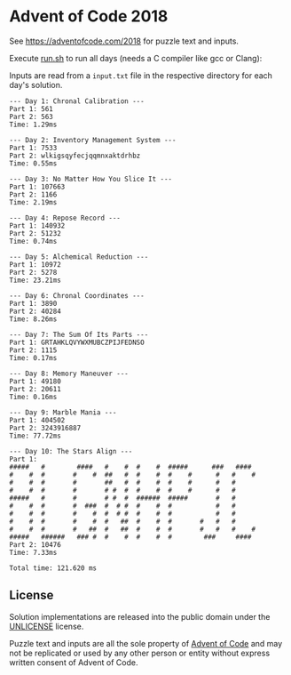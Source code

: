 # Advent of Code 2018

See https://adventofcode.com/2018 for puzzle text and inputs.

Execute [run.sh](run.sh) to run all days (needs a C compiler like gcc or Clang):

Inputs are read from a `input.txt` file in the respective directory for each day's solution.

```
--- Day 1: Chronal Calibration ---
Part 1: 561
Part 2: 563
Time: 1.29ms

--- Day 2: Inventory Management System ---
Part 1: 7533
Part 2: wlkigsqyfecjqqmnxaktdrhbz
Time: 0.55ms

--- Day 3: No Matter How You Slice It ---
Part 1: 107663
Part 2: 1166
Time: 2.19ms

--- Day 4: Repose Record ---
Part 1: 140932
Part 2: 51232
Time: 0.74ms

--- Day 5: Alchemical Reduction ---
Part 1: 10972
Part 2: 5278
Time: 23.21ms

--- Day 6: Chronal Coordinates ---
Part 1: 3890
Part 2: 40284
Time: 8.26ms

--- Day 7: The Sum Of Its Parts ---
Part 1: GRTAHKLQVYWXMUBCZPIJFEDNSO
Part 2: 1115
Time: 0.17ms

--- Day 8: Memory Maneuver ---
Part 1: 49180
Part 2: 20611
Time: 0.16ms

--- Day 9: Marble Mania ---
Part 1: 404502
Part 2: 3243916887
Time: 77.72ms

--- Day 10: The Stars Align ---
Part 1:
#####   #        ####   #    #  #    #  #####      ###   ####
#    #  #       #    #  ##   #  #    #  #    #      #   #    #
#    #  #       #       ##   #  #    #  #    #      #   #
#    #  #       #       # #  #  #    #  #    #      #   #
#####   #       #       # #  #  ######  #####       #   #
#    #  #       #  ###  #  # #  #    #  #           #   #
#    #  #       #    #  #  # #  #    #  #           #   #
#    #  #       #    #  #   ##  #    #  #       #   #   #
#    #  #       #   ##  #   ##  #    #  #       #   #   #    #
#####   ######   ### #  #    #  #    #  #        ###     ####
Part 2: 10476
Time: 7.33ms

Total time: 121.620 ms
```

## License

Solution implementations are released into the public domain under the [UNLICENSE](/UNLICENSE) license.

Puzzle text and inputs are all the sole property of [Advent of Code](https://adventofcode.com/) and may not be replicated or used by any other person or entity without express written consent of Advent of Code.
